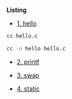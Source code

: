 **Listing**

- [1. hello](./hello.c)

```bash
cc hello.c

cc -o hello hello.c
```

- [2. printf](./print.c)

- [3. swap](./swap.c)

- [4. static](./static.c)
